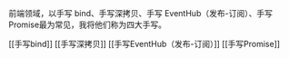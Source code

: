 前端领域，以手写 bind、手写深拷贝、手写 EventHub（发布-订阅）、手写 Promise最为常见，我将他们称为四大手写。

[[手写bind]]
[[手写深拷贝]]
[[手写EventHub（发布-订阅）]]
[[手写Promise]]